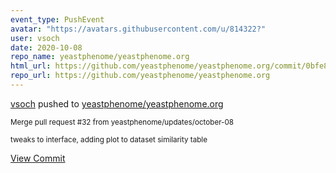 ```yaml
---
event_type: PushEvent
avatar: "https://avatars.githubusercontent.com/u/814322?"
user: vsoch
date: 2020-10-08
repo_name: yeastphenome/yeastphenome.org
html_url: https://github.com/yeastphenome/yeastphenome.org/commit/0bfe8df399b4d919094564c24b929b5189c88328
repo_url: https://github.com/yeastphenome/yeastphenome.org
---
```


<a href='https://github.com/vsoch' target='_blank'>vsoch</a> pushed to <a href='https://github.com/yeastphenome/yeastphenome.org' target='_blank'>yeastphenome/yeastphenome.org</a>

<small>Merge pull request #32 from yeastphenome/updates/october-08

tweaks to interface, adding plot to dataset similarity table</small>

<a href='https://github.com/yeastphenome/yeastphenome.org/commit/0bfe8df399b4d919094564c24b929b5189c88328' target='_blank'>View Commit</a>